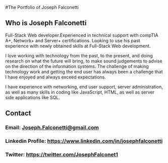 #The Portfolio of Joseph Falconetti 

## Who is Joseph Falconetti
Full-Stack Web developer.Experienced in technical support with compTIA A+, Network+ and Server+  certifications.  Looking to use his past experience with newly obtained skills at Full-Stack Web development.
  
I love working with technology  from the past, to the present, and doing research on what the future will bring, to make sound judgements to advise on the direction of the information systems.   The challenge of making technology work and getting the end user has always been a challenge that I have enjoyed and always exceed expectations. 

I have experience with networking, end user support, server administration, as well as many skills in coding like JavaScript, HTML, as well as server side applications like SQL.

## Contact
### Email:  Joseph.Falconetti@gmail.com
### Linkedin Profile: https://www.linkedin.com/in/josephfalconetti
### Twitter: https://twitter.com/JosephFalconet1
